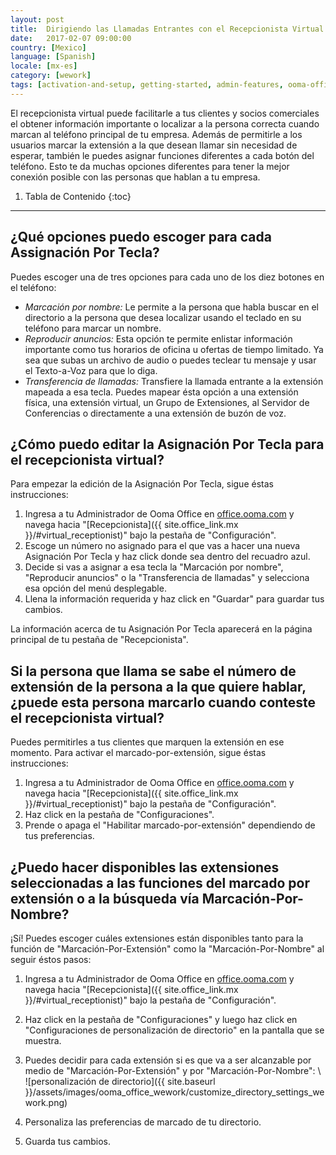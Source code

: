 ```yaml
---
layout: post
title:  Dirigiendo las Llamadas Entrantes con el Recepcionista Virtual
date:   2017-02-07 09:00:00
country: [Mexico]
language: [Spanish]
locale: [mx-es]
category: [wework]
tags: [activation-and-setup, getting-started, admin-features, ooma-office-manager, calling, wework]
---
```


El recepcionista virtual puede facilitarle a tus clientes y socios comerciales el obtener información importante o localizar a la persona correcta cuando marcan al teléfono principal de tu empresa. Además de permitirle a los usuarios marcar la extensión a la que desean llamar sin necesidad de esperar, también le puedes asignar funciones diferentes a cada botón del teléfono. Esto te da muchas opciones diferentes para tener la mejor conexión posible con las personas que hablan a tu empresa.

1. Tabla de Contenido
{:toc}
* * *

## ¿Qué opciones puedo escoger para cada Assignación Por Tecla?

Puedes escoger una de tres opciones para cada uno de los diez botones en el teléfono:

* *Marcación por nombre:* Le permite a la persona que habla buscar en el directorio a la persona que desea localizar usando el teclado en su teléfono para marcar un nombre.
* *Reproducir anuncios:* Esta opción te permite enlistar información importante como tus horarios de oficina u ofertas de tiempo limitado. Ya sea que subas un archivo de audio o puedes teclear tu mensaje y usar el Texto-a-Voz para que lo diga.
* *Transferencia de llamadas:* Transfiere la llamada entrante a la extensión mapeada a esa tecla. Puedes mapear ésta opción a una extensión física, una extensión virtual, un Grupo de Extensiones, al Servidor de Conferencias o directamente a una extensión de buzón de voz.

## ¿Cómo puedo editar la Asignación Por Tecla para el recepcionista virtual?

Para empezar la edición de la Asignación Por Tecla, sigue éstas instrucciones:

1. Ingresa a tu Administrador de Ooma Office en [office.ooma.com](office.ooma.com) y navega hacia "[Recepcionista]({{ site.office_link.mx }}/#virtual_receptionist)" bajo la pestaña de "Configuración".
2. Escoge un número no asignado para el que vas a hacer una nueva Asignación Por Tecla y haz click donde sea dentro del recuadro azul.
3. Decide si vas a asignar a esa tecla la "Marcación por nombre", "Reproducir anuncios" o la "Transferencia de llamadas" y selecciona esa opción del menú desplegable.
4. Llena la información requerida y haz click en "Guardar" para guardar tus cambios.

La información acerca de tu Asignación Por Tecla aparecerá en la página principal de tu pestaña de "Recepcionista".

## Si la persona que llama se sabe el número de extensión de la persona a la que quiere hablar, ¿puede esta persona marcarlo cuando conteste el recepcionista virtual?

Puedes permitirles a tus clientes que marquen la extensión en ese momento. Para activar el marcado-por-extensión, sigue éstas instrucciones:

1. Ingresa a tu Administrador de Ooma Office en [office.ooma.com](office.ooma.com) y navega hacia "[Recepcionista]({{ site.office_link.mx }}/#virtual_receptionist)" bajo la pestaña de "Configuración".
2. Haz click en la pestaña de "Configuraciones".
3. Prende o apaga el "Habilitar marcado-por-extensión" dependiendo de tus preferencias.

## ¿Puedo hacer disponibles las extensiones seleccionadas a las funciones del marcado por extensión o a la búsqueda vía Marcación-Por-Nombre?

¡Sí! Puedes escoger cuáles extensiones están disponibles tanto para la función de "Marcación-Por-Extensión" como la "Marcación-Por-Nombre" al seguir éstos pasos:

1. Ingresa a tu Administrador de Ooma Office en [office.ooma.com](office.ooma.com) y navega hacia "[Recepcionista]({{ site.office_link.mx }}/#virtual_receptionist)" bajo la pestaña de "Configuración".
2. Haz click en la pestaña de "Configuraciones" y luego haz click en "Configuraciones de personalización de directorio" en la pantalla que se muestra.
3. Puedes decidir para cada extensión si es que va a ser alcanzable por medio de "Marcación-Por-Extensión" y por "Marcación-Por-Nombre": \\
   ![personalización de directorio]({{ site.baseurl }}/assets/images/ooma_office_wework/customize_directory_settings_wework.png)

4. Personaliza las preferencias de marcado de tu directorio.
5. Guarda tus cambios.